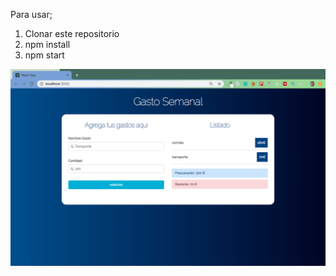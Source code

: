 Para usar;

1. Clonar este repositorio
2. npm install
3. npm start

![screenshot](gasto_semanal.png)
